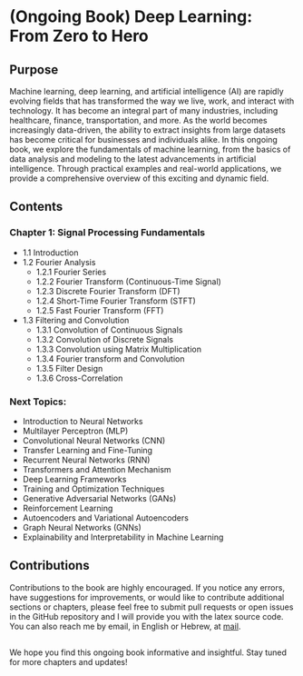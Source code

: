 # (Ongoing Book) Deep Learning: From Zero to Hero

## Purpose
Machine learning, deep learning, and artificial intelligence (AI) are rapidly evolving fields that has transformed the way we live, work, and interact with technology. It has become an integral part of many industries, including healthcare, finance, transportation, and more. As the world becomes increasingly data-driven, the ability to extract insights from large datasets has become critical for businesses and individuals alike. In this ongoing book, we explore the fundamentals of machine learning, from the basics of data analysis and modeling to the latest advancements in artificial intelligence. Through practical examples and real-world applications, we provide a comprehensive overview of this exciting and dynamic field.


## Contents

### Chapter 1: Signal Processing Fundamentals
- 1.1 Introduction
- 1.2 Fourier Analysis
  - 1.2.1 Fourier Series
  - 1.2.2 Fourier Transform (Continuous-Time Signal)
  - 1.2.3 Discrete Fourier Transform (DFT)
  - 1.2.4 Short-Time Fourier Transform (STFT)
  - 1.2.5 Fast Fourier Transform (FFT)
- 1.3 Filtering and Convolution
  - 1.3.1 Convolution of Continuous Signals
  - 1.3.2 Convolution of Discrete Signals
  - 1.3.3 Convolution using Matrix Multiplication
  - 1.3.4 Fourier transform and Convolution
  - 1.3.5 Filter Design
  - 1.3.6 Cross-Correlation

### Next Topics: 
- Introduction to Neural Networks
- Multilayer Perceptron (MLP)
- Convolutional Neural Networks (CNN)
- Transfer Learning and Fine-Tuning
- Recurrent Neural Networks (RNN)
- Transformers and Attention Mechanism
- Deep Learning Frameworks
- Training and Optimization Techniques
- Generative Adversarial Networks (GANs)
- Reinforcement Learning
- Autoencoders and Variational Autoencoders
- Graph Neural Networks (GNNs)
- Explainability and Interpretability in Machine Learning

## Contributions

Contributions to the book are highly encouraged. If you notice any errors, have suggestions for improvements, or would like to contribute additional sections or chapters, please feel free to submit pull requests or open issues in the GitHub repository and I will provide you with the latex source code. You can also reach me by email, in English or Hebrew, at [mail](talbenha@gmail.com).

## 

We hope you find this ongoing book informative and insightful. Stay tuned for more chapters and updates!

